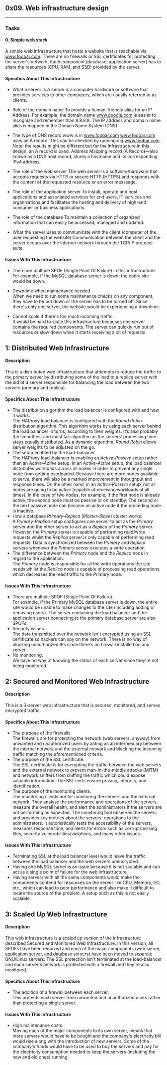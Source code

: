 ## 0x09. Web infrastructure design

---

### Tasks

#### 0. Simple web stack

A simple web infrastructure that hosts a website that is reachable via www.foobar.com. There are no firewalls or SSL certificates for protecting the server's network. Each component (database, application server) has to share the resources (CPU, RAM, and SSD) provided by the server.

#### Specifics About This Infrastructure

-   What a server is
    A server is a computer hardware or software that provides services to other computers, which are usually referred to as clients.

-   Role of the domain name
    To provide a human-friendly alias for an IP Address. For example, the domain name www.google.com is easier to recognize and remember than 8.8.8.8. The IP address and domain name alias is mapped in the Domain Name System (DNS)

-   The type of DNS record www is in www.foobar.com
    www.foobar.com uses an A record. This can be checked by running dig www.foobar.com.
    Note: the results might be different but for the infrastructure in this design, an A record is used.
    Address Mapping record (A Record)—also known as a DNS host record, stores a hostname and its corresponding IPv4 address.

-   The role of the web server
    The web server is a software/hardware that accepts requests via HTTP or secure HTTP (HTTPS) and responds with the content of the requested resource or an error messsage.

-   The role of the application server
    To install, operate and host applications and associated services for end users, IT services and organizations and facilitates the hosting and delivery of high-end consumer or business applications.

-   The role of the database
    To maintain a collection of organized information that can easily be accessed, managed and updated.

-   What the server uses to communicate with the client (computer of the user requesting the website)
    Communication between the client and the server occurs over the internet network through the TCP/IP protocol suite.

#### Issues With This Infrastructure

-   There are multiple SPOF (Single Point Of Failure) in this infrastructure.<br/>For example, if the MySQL database server is down, the entire site would be down.

-   Downtime when maintenance needed.<br/>When we need to run some maintenance checks on any component, they have to be put down or the server has to be turned off. Since there's only one server, the website would be experiencing a downtime.

-   Cannot scale if there's too much incoming traffic.<br/>It would be hard to scale this infrastructure becauses one server contains the required components. The server can quickly run out of resources or slow down when it starts receiving a lot of requests.

## 1: Distributed Web Infrastructure

#### Description

This is a distributed web infrastructure that atttempts to reduce the traffic to the primary server by distributing some of the load to a replica server with the aid of a server responsible for balancing the load between the two servers (primary and replica).

#### Specifics About This Infrastructure

-   The distribution algorithm the load balancer is configured with and how it works.<br/>The HAProxy load balancer is configured with the _Round Robin_ distribution algorithm. This algorithm works by using each server behind the load balancer in turns, according to their weights. It’s also probably the smoothest and most fair algorithm as the servers’ processing time stays equally distributed. As a dynamic algorithm, _Round Robin_ allows server weights to be adjusted on the go.
-   The setup enabled by the load-balancer.<br/>The HAProxy load-balancer is enabling an _Active-Passive_ setup rather than an _Active-Active_ setup. In an _Active-Active_ setup, the load balancer distributes workloads across all nodes in order to prevent any single node from getting overloaded. Because there are more nodes available to serve, there will also be a marked improvement in throughput and response times. On the other hand, in an _Active-Passive_ setup, not all nodes are going to be active (capable of receiving workloads at all times). In the case of two nodes, for example, if the first node is already active, the second node must be passive or on standby. The second or the next passive node can become an active node if the preceding node is inactive.
-   How a database _Primary-Replica_ (_Master-Slave_) cluster works.<br/>A _Primary-Replica_ setup configures one server to act as the _Primary_ server and the other server to act as a _Replica_ of the _Primary_ server. However, the _Primary_ server is capable of performing read/write requests whilst the _Replica_ server is only capable of performing read requests. Data is synchronized between the _Primary_ and _Replica_ servers whenever the _Primary_ server executes a write operation.
-   The difference between the _Primary_ node and the _Replica_ node in regard to the application.<br/>The _Primary_ node is responsible for all the write operations the site needs whilst the _Replica_ node is capable of processing read operations, which decreases the read traffic to the _Primary_ node.

#### Issues With This Infrastructure

-   There are multiple SPOF (Single Point Of Failure).<br/>For example, if the Primary MySQL database server is down, the entire site would be unable to make changes to the site (including adding or removing users). The server containing the load balancer and the application server connecting to the primary database server are also SPOFs.
-   Security issues.<br/>The data transmitted over the network isn't encrypted using an SSL certificate so hackers can spy on the network. There is no way of blocking unauthorized IPs since there's no firewall installed on any server.
-   No monitoring.<br/>We have no way of knowing the status of each server since they're not being monitored.

## 2: Secured and Monitored Web Infrastructure

#### Description

This is a 3-server web infrastructure that is secured, monitored, and serves encrypted traffic.

#### Specifics About This Infrastructure

-   The purpose of the firewalls.<br/>The firewalls are for protecting the network (web servers, anyway) from unwanted and unauthorized users by acting as an intermediary between the internal network and the external network and blocking the incoming traffic matching the aforementioned criteria.
-   The purpose of the SSL certificate.<br/>The SSL certificate is for encrypting the traffic between the web servers and the external network to prevent man-in-the-middle attacks (MITM) and network sniffers from sniffing the traffic which could expose valuable information. The SSL certs ensure privacy, integrity, and identification.
-   The purpose of the monitoring clients.<br/>The monitoring clients are for monitoring the servers and the external network. They analyse the performance and operations of the servers, measure the overall health, and alert the administrators if the servers are not performing as expected. The monitoring tool observes the servers and provides key metrics about the servers' operations to the administrators. It automatically tests the accessibility of the servers, measures response time, and alerts for errors such as corrupt/missing files, security vulnerabilities/violations, and many other issues.

#### Issues With This Infrastructure

-   Terminating SSL at the load balancer level would leave the traffic between the load balancer and the web servers unencrypted.
-   Having one MySQL server is an issue because it is not scalable and can act as a single point of failure for the web infrastructure.
-   Having servers with all the same components would make the components contend for resources on the server like CPU, Memory, I/O, etc., which can lead to poor performance and also make it difficult to locate the source of the problem. A setup such as this is not easily scalable.

## 3: Scaled Up Web Infrastructure

#### Description

This web infrastructure is a scaled up version of the infrastructure described Secured and Monitored Web Infrastructure. In this version, all SPOFs have been removed and each of the major components (web server, application server, and database servers) have been moved to separate GNU/Linux servers. The SSL protection isn't terminated at the load-balancer and each server's network is protected with a firewall and they're also monitored.

#### Specifics About This Infrastructure

-   The addition of a firewall between each server.<br/>This protects each server from unwanted and unauthorized users rather than protecting a single server.

#### Issues With This Infrastructure

-   High maintenance costs.<br/>Moving each of the major components to its own server, means that more servers would have to be bought and the company's electricity bill would rise along with the introduction of new servers. Some of the company's funds would have to be used to buy the servers and pay for the electricity consumption needed to keep the servers (including the new and old ones) running.
